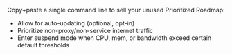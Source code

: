 Copy+paste a single command line to sell your unused
Prioritized Roadmap:

- Allow for auto-updating (optional, opt-in)
- Prioritize non-proxy/non-service internet traffic
- Enter suspend mode when CPU, mem, or bandwidth exceed certain default thresholds